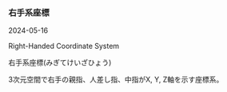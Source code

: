 <article id="右手系座標">

### 右手系座標

<p class="st_update_header">2024-05-16</p>
<p class="st_name_header_en">Right-Handed Coordinate System</p>
<p class="st_name_header_jp">右手系座標(みぎてけいざひょう)</p>
<div class="article_explanation">3次元空間で右手の親指、人差し指、中指がX, Y, Z軸を示す座標系。</div>
</article>
